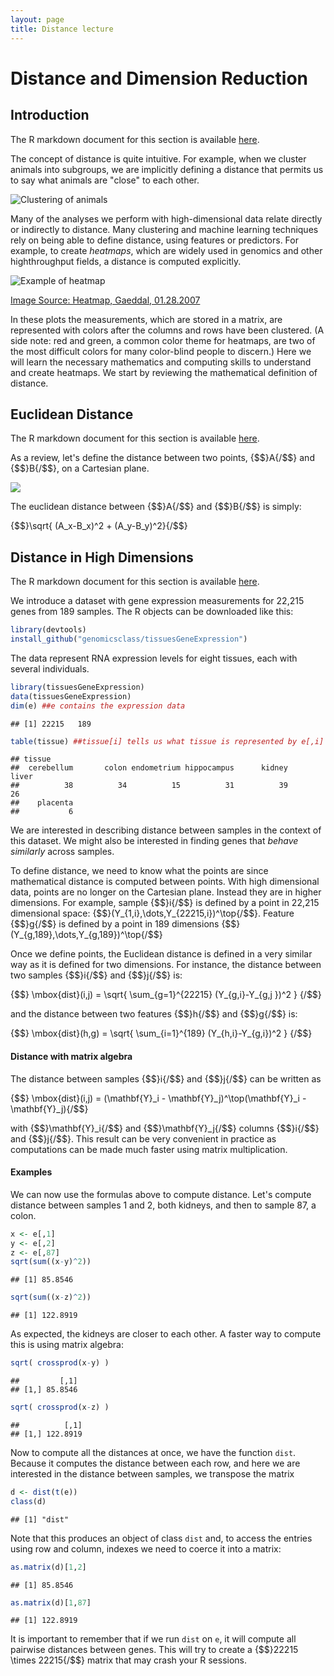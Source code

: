 ```yaml
---
layout: page
title: Distance lecture
---
```




# Distance and Dimension Reduction

## Introduction

The R markdown document for this section is available [here](https://github.com/genomicsclass/labs/tree/master/highdim/distance.Rmd).

The concept of distance is quite intuitive. For example, when we cluster animals into subgroups, we are implicitly defining a distance that permits us to say what animals are "close" to each other.

![Clustering of animals](images/handmade/animals.png)

Many of the analyses we perform with high-dimensional data relate directly or indirectly to distance. Many clustering and machine learning techniques rely on being able to define distance, using features or predictors. For example, to create _heatmaps_, which are widely used in genomics and other highthroughput fields, a distance is computed explicitly. 

![Example of heatmap](images/handmade/Heatmap.png)

[Image Source: Heatmap, Gaeddal, 01.28.2007](http://commons.wikimedia.org/wiki/File:Heatmap.png) 

In these plots the measurements, which are stored in a matrix, are
represented with colors after the columns and rows have been
clustered. (A side note: red and green, a common color theme for heatmaps,
are two of the most difficult colors for many color-blind people to discern.)
Here we will learn the necessary mathematics and computing
skills to understand and create heatmaps. We start by reviewing the
mathematical definition of distance.

## Euclidean Distance

The R markdown document for this section is available [here](https://github.com/genomicsclass/labs/tree/master/highdim/distance.Rmd).

As a review, let's define the distance between two points, {$$}A{/$$} and {$$}B{/$$}, on a Cartesian plane.

![](images/R/distance-tmp-unnamed-chunk-1-1.png) 

The euclidean distance between {$$}A{/$$} and {$$}B{/$$} is simply:

{$$}\sqrt{ (A_x-B_x)^2 + (A_y-B_y)^2}{/$$}


## Distance in High Dimensions

The R markdown document for this section is available [here](https://github.com/genomicsclass/labs/tree/master/highdim/distance.Rmd).

We introduce a dataset with gene expression measurements for 22,215 genes from 189 samples. The R objects can be downloaded like this:


```r
library(devtools)
install_github("genomicsclass/tissuesGeneExpression")
```

The data represent RNA expression levels for eight tissues, each with several individuals.


```r
library(tissuesGeneExpression)
data(tissuesGeneExpression)
dim(e) ##e contains the expression data
```

```
## [1] 22215   189
```

```r
table(tissue) ##tissue[i] tells us what tissue is represented by e[,i]
```

```
## tissue
##  cerebellum       colon endometrium hippocampus      kidney       liver 
##          38          34          15          31          39          26 
##    placenta 
##           6
```

We are interested in describing distance between samples in the context of this dataset. We might also be interested in finding genes that _behave similarly_ across samples.

To define distance, we need to know what the points are since mathematical distance is computed between points. With high dimensional data, points are no longer on the Cartesian plane. Instead they are in higher dimensions. For example, sample {$$}i{/$$} is defined by a point in 22,215 dimensional space: {$$}(Y_{1,i},\dots,Y_{22215,i})^\top{/$$}. Feature {$$}g{/$$} is defined by a point in 189 dimensions {$$}(Y_{g,189},\dots,Y_{g,189})^\top{/$$}

Once we define points, the Euclidean distance is defined in a very similar way as it is defined for two dimensions. For instance, the distance between two samples {$$}i{/$$} and {$$}j{/$$} is:

{$$}
\mbox{dist}(i,j) = \sqrt{ \sum_{g=1}^{22215} (Y_{g,i}-Y_{g,j })^2 }
{/$$}

and the distance between two features {$$}h{/$$} and {$$}g{/$$} is:

{$$}
\mbox{dist}(h,g) = \sqrt{ \sum_{i=1}^{189} (Y_{h,i}-Y_{g,i})^2 }
{/$$}


#### Distance with matrix algebra

The distance between samples {$$}i{/$$} and {$$}j{/$$} can be written as

{$$} \mbox{dist}(i,j) = (\mathbf{Y}_i - \mathbf{Y}_j)^\top(\mathbf{Y}_i - \mathbf{Y}_j){/$$}

with {$$}\mathbf{Y}_i{/$$} and {$$}\mathbf{Y}_j{/$$} columns {$$}i{/$$} and {$$}j{/$$}. This result can be very convenient in practice as computations can be made much faster using matrix multiplication.

#### Examples

We can now use the formulas above to compute distance. Let's compute distance between samples 1 and 2, both kidneys, and then to sample 87, a colon.


```r
x <- e[,1]
y <- e[,2]
z <- e[,87]
sqrt(sum((x-y)^2))
```

```
## [1] 85.8546
```

```r
sqrt(sum((x-z)^2))
```

```
## [1] 122.8919
```

As expected, the kidneys are closer to each other. A faster way to compute this is using matrix algebra:


```r
sqrt( crossprod(x-y) )
```

```
##         [,1]
## [1,] 85.8546
```

```r
sqrt( crossprod(x-z) )
```

```
##          [,1]
## [1,] 122.8919
```

Now to compute all the distances at once, we have the function `dist`. Because it computes the distance between each row, and here we are interested in the distance between samples, we transpose the matrix


```r
d <- dist(t(e))
class(d)
```

```
## [1] "dist"
```

Note that this produces an object of class `dist` and, to access the entries using row and column, indexes we need to coerce it into a matrix:


```r
as.matrix(d)[1,2]
```

```
## [1] 85.8546
```

```r
as.matrix(d)[1,87]
```

```
## [1] 122.8919
```

It is important to remember that if we run `dist` on `e`, it will compute all pairwise distances between genes. This will try to create a {$$}22215 \times 22215{/$$} matrix that may crash your R sessions.


